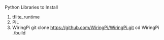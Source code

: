 Python Libraries to Install
1. tflite_runtime
2. PIL
3. WiringPi 
    git clone https://github.com/WiringPi/WiringPi.git
    cd WiringPi
    ./build

